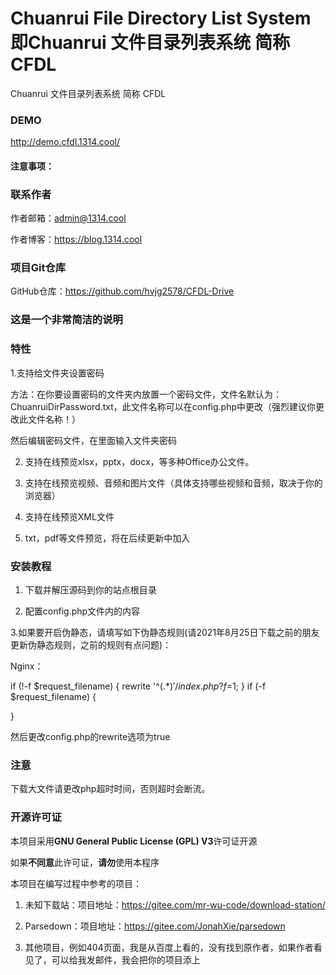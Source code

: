 # Chuanrui File Directory List System 即Chuanrui 文件目录列表系统 简称 CFDL

Chuanrui 文件目录列表系统 简称 CFDL

### DEMO

http://demo.cfdl.1314.cool/

#### 注意事项：


### 联系作者

作者邮箱：admin@1314.cool

作者博客：https://blog.1314.cool

### 项目Git仓库

GitHub仓库：https://github.com/hvjg2578/CFDL-Drive


### 这是一个非常简洁的说明



### 特性

1.支持给文件夹设置密码

方法：在你要设置密码的文件夹内放置一个密码文件，文件名默认为：ChuanruiDirPassword.txt，此文件名称可以在config.php中更改（强烈建议你更改此文件名称！）

然后编辑密码文件，在里面输入文件夹密码

2. 支持在线预览xlsx，pptx，docx，等多种Office办公文件。

3. 支持在线预览视频、音频和图片文件（具体支持哪些视频和音频，取决于你的浏览器）

4. 支持在线预览XML文件

4. txt，pdf等文件预览，将在后续更新中加入
### 安装教程

1. 下载并解压源码到你的站点根目录

2. 配置config.php文件内的内容

3.如果要开启伪静态，请填写如下伪静态规则(请2021年8月25日下载之前的朋友更新伪静态规则，之前的规则有点问题)：

Nginx：

if (!-f $request_filename)
{
     rewrite '^(.*)$' /index.php?f=$1;
}
if (-f $request_filename)
{
     
}


然后更改config.php的rewrite选项为true

### 注意

下载大文件请更改php超时时间，否则超时会断流。


### 开源许可证

本项目采用**GNU General Public License (GPL) V3**许可证开源

如果**不同意**此许可证，**请勿**使用本程序

本项目在编写过程中参考的项目：

1. 未知下载站：项目地址：https://gitee.com/mr-wu-code/download-station/

2. Parsedown：项目地址：https://gitee.com/JonahXie/parsedown

3. 其他项目，例如404页面，我是从百度上看的，没有找到原作者，如果作者看见了，可以给我发邮件，我会把你的项目添上
